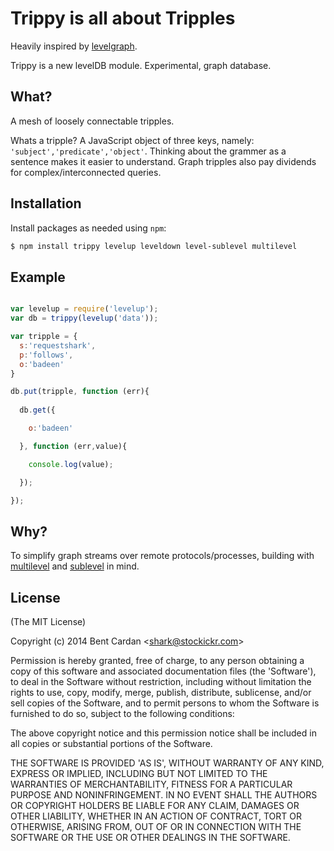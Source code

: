 Trippy is all about Tripples
======

Heavily inspired by [levelgraph](https://github.com/mcollina/levelgraph). 

Trippy is a new levelDB module. Experimental, graph database.

What?
------------

A mesh of loosely connectable tripples. 

Whats a tripple? A JavaScript object of three keys, namely: `'subject','predicate','object'`. Thinking about the grammer as a sentence makes it easier to understand. Graph tripples also pay dividends for complex/interconnected queries.


Installation
------------

Install packages as needed using `npm`:

``` bash
$ npm install trippy levelup leveldown level-sublevel multilevel
```

Example
-------


``` js

var levelup = require('levelup');
var db = trippy(levelup('data'));

var tripple = {
  s:'requestshark',
  p:'follows',
  o:'badeen'
}

db.put(tripple, function (err){
  
  db.get({

    o:'badeen'

  }, function (err,value){

    console.log(value);

  });

});

```

Why?
------------

To simplify graph streams over remote protocols/processes, building with [multilevel](https://github.com/juliangruber/multilevel) and [sublevel](https://github.com/dominictarr/level-sublevel) in mind.

License
-------

(The MIT License)

Copyright (c) 2014 Bent Cardan &lt;shark@stockickr.com&gt;

Permission is hereby granted, free of charge, to any person obtaining
a copy of this software and associated documentation files (the
'Software'), to deal in the Software without restriction, including
without limitation the rights to use, copy, modify, merge, publish,
distribute, sublicense, and/or sell copies of the Software, and to
permit persons to whom the Software is furnished to do so, subject to
the following conditions:

The above copyright notice and this permission notice shall be
included in all copies or substantial portions of the Software.

THE SOFTWARE IS PROVIDED 'AS IS', WITHOUT WARRANTY OF ANY KIND,
EXPRESS OR IMPLIED, INCLUDING BUT NOT LIMITED TO THE WARRANTIES OF
MERCHANTABILITY, FITNESS FOR A PARTICULAR PURPOSE AND NONINFRINGEMENT.
IN NO EVENT SHALL THE AUTHORS OR COPYRIGHT HOLDERS BE LIABLE FOR ANY
CLAIM, DAMAGES OR OTHER LIABILITY, WHETHER IN AN ACTION OF CONTRACT,
TORT OR OTHERWISE, ARISING FROM, OUT OF OR IN CONNECTION WITH THE
SOFTWARE OR THE USE OR OTHER DEALINGS IN THE SOFTWARE.
